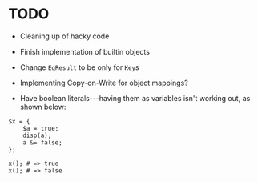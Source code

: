 # TODO

- Cleaning up of hacky code
- Finish implementation of builtin objects
- Change `EqResult` to be only for `Key`s
- Implementing Copy-on-Write for object mappings?

- Have boolean literals---having them as variables isn't working out, as shown below:
```quest
$x = {
	$a = true;
	disp(a);
	a &= false;
};

x(); # => true
x(); # => false
```
